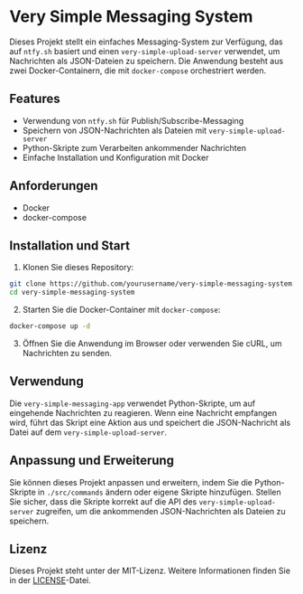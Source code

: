 # Very Simple Messaging System

Dieses Projekt stellt ein einfaches Messaging-System zur Verfügung, das auf `ntfy.sh` basiert und einen `very-simple-upload-server` verwendet, um Nachrichten als JSON-Dateien zu speichern. Die Anwendung besteht aus zwei Docker-Containern, die mit `docker-compose` orchestriert werden.

## Features

-   Verwendung von `ntfy.sh` für Publish/Subscribe-Messaging
-   Speichern von JSON-Nachrichten als Dateien mit `very-simple-upload-server`
-   Python-Skripte zum Verarbeiten ankommender Nachrichten
-   Einfache Installation und Konfiguration mit Docker

## Anforderungen

-   Docker
-   docker-compose

## Installation und Start

1. Klonen Sie dieses Repository:
```bash
git clone https://github.com/yourusername/very-simple-messaging-system.git
cd very-simple-messaging-system
```

2. Starten Sie die Docker-Container mit `docker-compose`:
```bash
docker-compose up -d
```

3. Öffnen Sie die Anwendung im Browser oder verwenden Sie cURL, um Nachrichten zu senden.

## Verwendung

Die `very-simple-messaging-app` verwendet Python-Skripte, um auf eingehende Nachrichten zu reagieren. Wenn eine Nachricht empfangen wird, führt das Skript eine Aktion aus und speichert die JSON-Nachricht als Datei auf dem `very-simple-upload-server`.

## Anpassung und Erweiterung

Sie können dieses Projekt anpassen und erweitern, indem Sie die Python-Skripte in `./src/commands` ändern oder eigene Skripte hinzufügen. Stellen Sie sicher, dass die Skripte korrekt auf die API des `very-simple-upload-server` zugreifen, um die ankommenden JSON-Nachrichten als Dateien zu speichern.

## Lizenz

Dieses Projekt steht unter der MIT-Lizenz. Weitere Informationen finden Sie in der [LICENSE](https://chat.openai.com/LICENSE)-Datei.